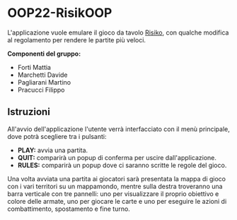 # OOP22-RisikOOP

L'applicazione vuole emulare il gioco da tavolo [Risiko](https://risiko.it/wp-content/uploads/2017/10/Regolamento-Risiko.pdf), con qualche modifica al regolamento per rendere le partite più veloci.

**Componenti del gruppo:**
  - Forti Mattia
  - Marchetti Davide
  - Pagliarani Martino
  - Pracucci Filippo
  
  ## **Istruzioni**
  All'avvio dell'applicazione l'utente verrà interfacciato con il menù principale, dove potrà scegliere tra i pulsanti:
  - **PLAY:** avvia una partita.
  - **QUIT:** comparirà un popup di conferma per uscire dall'applicazione.
  - **RULES:** comparirà un popup dove ci saranno scritte le regole del gioco.

Una volta avviata una partita ai giocatori sarà presentata la mappa di gioco con i vari territori su un mappamondo, mentre sulla destra troveranno una barra verticale con tre pannelli: uno per visualizzare il proprio obiettivo e colore delle armate, uno per giocare le carte e uno per eseguire le azioni di combattimento, spostamento e fine turno.
